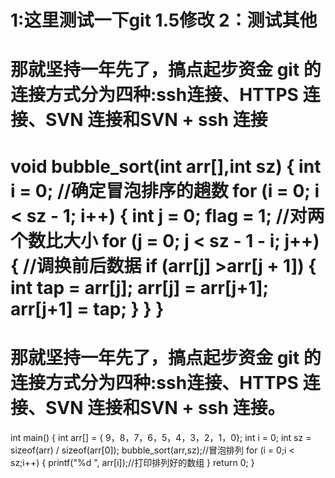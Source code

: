 1:这里测试一下git
1.5修改
2：测试其他
==============================
那就坚持一年先了，搞点起步资金
git 的连接方式分为四种:ssh连接、HTTPS 连接、SVN 连接和SVN + ssh 连接
=============================

void bubble_sort(int arr[],int sz)
{
int i = 0;
//确定冒泡排序的趟数
for (i = 0; i < sz - 1; i++)
{
int j = 0;
flag = 1;
//对两个数比大小
for (j = 0; j < sz - 1 - i; j++)
{
//调换前后数据
if (arr[j] >arr[j + 1])
{
int tap = arr[j];
arr[j] = arr[j+1];
arr[j+1] = tap;
}
}
}
==============================
那就坚持一年先了，搞点起步资金
git 的连接方式分为四种:ssh连接、HTTPS 连接、SVN 连接和SVN + ssh 连接。
=============================

int main()
{
	int arr[] = { 9，8，7，6，5，4，3，2，1，0};
	int i = 0;
	int sz = sizeof(arr) / sizeof(arr[0]);
	bubble_sort(arr,sz);//冒泡排列
	for (i = 0;i < sz;i++)
	{
		printf("%d ", arr[i]);//打印排列好的数组
	}
		return 0;
}
